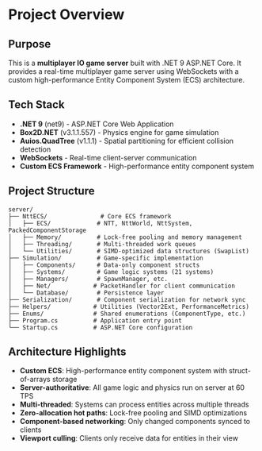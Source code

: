 # Project Overview

## Purpose
This is a **multiplayer IO game server** built with .NET 9 ASP.NET Core. It provides a real-time multiplayer game server using WebSockets with a custom high-performance Entity Component System (ECS) architecture.

## Tech Stack
- **.NET 9** (net9) - ASP.NET Core Web Application
- **Box2D.NET** (v3.1.1.557) - Physics engine for game simulation
- **Auios.QuadTree** (v1.1.1) - Spatial partitioning for efficient collision detection
- **WebSockets** - Real-time client-server communication
- **Custom ECS Framework** - High-performance entity component system

## Project Structure
```
server/
├── NttECS/               # Core ECS framework
│   ├── ECS/             # NTT, NttWorld, NttSystem, PackedComponentStorage
│   ├── Memory/          # Lock-free pooling and memory management
│   ├── Threading/       # Multi-threaded work queues
│   └── Utilities/       # SIMD-optimized data structures (SwapList)
├── Simulation/          # Game-specific implementation
│   ├── Components/      # Data-only component structs
│   ├── Systems/         # Game logic systems (21 systems)
│   ├── Managers/        # SpawnManager, etc.
│   ├── Net/            # PacketHandler for client communication
│   └── Database/        # Persistence layer
├── Serialization/       # Component serialization for network sync
├── Helpers/            # Utilities (Vector2Ext, PerformanceMetrics)
├── Enums/              # Shared enumerations (ComponentType, etc.)
├── Program.cs          # Application entry point
└── Startup.cs          # ASP.NET Core configuration
```

## Architecture Highlights
- **Custom ECS**: High-performance entity component system with struct-of-arrays storage
- **Server-authoritative**: All game logic and physics run on server at 60 TPS
- **Multi-threaded**: Systems can process entities across multiple threads
- **Zero-allocation hot paths**: Lock-free pooling and SIMD optimizations
- **Component-based networking**: Only changed components synced to clients
- **Viewport culling**: Clients only receive data for entities in their view